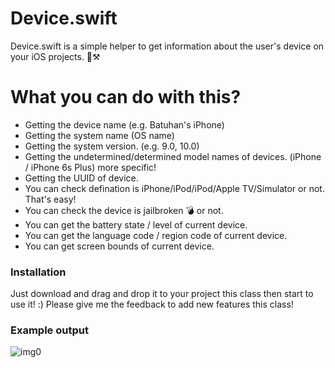 # Device.swift

Device.swift is a simple helper to get information about the user's device on your iOS projects. 📱⚒


# What you can do with this?

  - Getting the device name (e.g. Batuhan's iPhone)
  - Getting the system name (OS name)
  - Getting the system version. (e.g. 9.0, 10.0)
  - Getting the undetermined/determined model names of devices. (iPhone / iPhone 6s Plus) more specific!
  - Getting the UUID of device.
  - You can check defination is iPhone/iPod/iPod/Apple TV/Simulator or not. That's easy!
  - You can check the device is jailbroken 💣 or not.
  - You can get the battery state / level of current device.
  - You can get the language code / region code of current device.
  - You can get screen bounds of current device.

### Installation

Just download and drag and drop it to your project this class then start to use it! :) Please give me the feedback to add new features this class!

### Example output

![img0](https://raw.githubusercontent.com/strawb3rryx7/Device.swift/master/images/img0.png)


